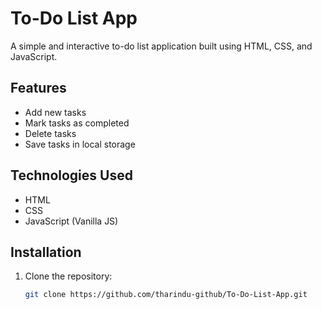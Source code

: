 # To-Do List App

A simple and interactive to-do list application built using HTML, CSS, and JavaScript.

## Features

- Add new tasks
- Mark tasks as completed
- Delete tasks
- Save tasks in local storage

## Technologies Used

- HTML
- CSS
- JavaScript (Vanilla JS)

## Installation

1. Clone the repository:
   ```sh
   git clone https://github.com/tharindu-github/To-Do-List-App.git
